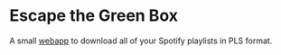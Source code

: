 Escape the Green Box
====================

A small [webapp](https://erikbrinkman.github.io/escapegreenbox) to download all of your Spotify playlists in PLS format.
